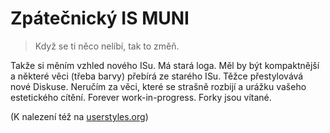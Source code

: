 # Zpátečnický IS MUNI

> Když se ti něco nelíbí, tak to změň.

Takže si měním vzhled nového ISu. Má stará loga. Měl by být kompaktnější a
některé věci (třeba barvy) přebírá ze starého ISu. Těžce přestylovává nové
Diskuse. Neručím za věci, které se strašně rozbijí a urážku vašeho estetického
cítění. Forever work-in-progress. Forky jsou vítané.

(K nalezení též na [userstyles.org](https://userstyles.org/styles/162757/))
